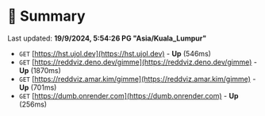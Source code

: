 # 📖 Summary
Last updated: **19/9/2024, 5:54:26 PG "Asia/Kuala_Lumpur"**

- `GET` [https://hst.ujol.dev](https://hst.ujol.dev) - **Up** (546ms)
- `GET` [https://reddviz.deno.dev/gimme](https://reddviz.deno.dev/gimme) - **Up** (1870ms)
- `GET` [https://reddviz.amar.kim/gimme](https://reddviz.amar.kim/gimme) - **Up** (701ms)
- `GET` [https://dumb.onrender.com](https://dumb.onrender.com) - **Up** (256ms)
